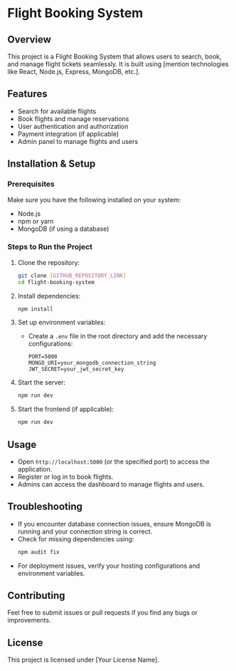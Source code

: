 # Flight Booking System

## Overview
This project is a Flight Booking System that allows users to search, book, and manage flight tickets seamlessly. It is built using [mention technologies like React, Node.js, Express, MongoDB, etc.].

## Features
- Search for available flights
- Book flights and manage reservations
- User authentication and authorization
- Payment integration (if applicable)
- Admin panel to manage flights and users

## Installation & Setup

### Prerequisites
Make sure you have the following installed on your system:
- Node.js
- npm or yarn
- MongoDB (if using a database)

### Steps to Run the Project
1. Clone the repository:
   ```sh
   git clone [GITHUB_REPOSITORY_LINK]
   cd flight-booking-system
   ```

2. Install dependencies:
   ```sh
   npm install
   ```

3. Set up environment variables:
   - Create a `.env` file in the root directory and add the necessary configurations:
     ```env
     PORT=5000
     MONGO_URI=your_mongodb_connection_string
     JWT_SECRET=your_jwt_secret_key
     ```

4. Start the server:
   ```sh
   npm run dev
   ```

5. Start the frontend (if applicable):
   ```sh
   npm run dev
   ```

## Usage
- Open `http://localhost:5000` (or the specified port) to access the application.
- Register or log in to book flights.
- Admins can access the dashboard to manage flights and users.

## Troubleshooting
- If you encounter database connection issues, ensure MongoDB is running and your connection string is correct.
- Check for missing dependencies using:
  ```sh
  npm audit fix
  ```
- For deployment issues, verify your hosting configurations and environment variables.

## Contributing
Feel free to submit issues or pull requests if you find any bugs or improvements.

## License
This project is licensed under [Your License Name].

